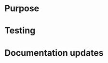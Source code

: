 # Purpose

<!--What is this pull request for?-->

<!--Linking to the original ticket is a perfectly viable option-->

# Testing

<!--How can my teammates test this code to ensure it does what it's supposed to?-->

<!--This is usually a set of instructions beginning with running `git pull` and `git checkout <branchname>` and ending with `git checkout main`-->

# Documentation updates

<!--Were there any documentation updates? Let's call them out here to make the reviewer think. This can be removed if not applicable?-->
